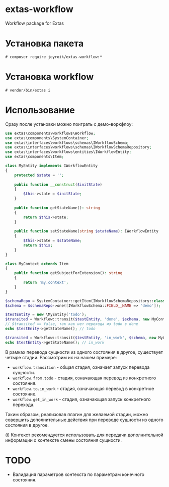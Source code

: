 # extas-workflow
Workflow package for Extas

# Установка пакета

`# composer require jeyroik/extas-workflow:*`

# Установка workflow

`# vendor/bin/extas i`

# Использование

Сразу после установки можно поиграть с демо-воркфлоу:

```php
use extas\components\workflows\Workflow;
use extas\components\SystemContainer;
use extas\interfaces\workflows\schemas\IWorkflowSchema;
use extas\interfaces\workflows\schemas\IWorkflowSchemaRepository;
use extas\interfaces\workflows\entities\IWorkflowEntity;
use extas\components\Item;

class MyEntity implements IWorkflowEntity
{
    protected $state = '';
    
    public function __construct($initState)
    {
        $this->state = $initState;
    }
    
    public function getStateName(): string
    {
        return $this->state;
    }
    
    public function setStateName(string $stateName): IWorkflowEntity
    {
        $this->state = $stateName;
        return $this;
    }
}

class MyContext extends Item
{
    public function getSubjectForExtension(): string
    {
        return 'my.context';
    }
}

$schemaRepo = SystemContainer::getItem(IWorkflowSchemaRepository::class);
$schema = $schemaRepo->one([IWorkflowSchema::FIELD__NAME => 'demo']);

$testEntity = new \MyEntity('todo');
$transited = Workflow::transit($testEntity, 'done', $schema, new MyContext(['name' => 'jeyroik']));
// $transited == false, так как нет перехода из todo в done
echo $testEnity->getStateName(); // todo

$transited = Workflow::transit($testEntity, 'in_work', $schema, new MyContext(['name' => 'jeyroik']));
echo $testEntity->getStateName(); // in_work
```

В рамках перевода сущности из одного состояния в другое, существует четыре стадии. Рассмотрим их на нашем примере:

- `workflow.transition` - общая стадия, означает запуск перевода сущности.
- `workflow.from.todo` - стадия, означающая перевод из конкретного состояния.
- `workflow.to.in_work` - стадия, означающая перевод в конкретное состояние.
- `workflow.get_in_work` - стадия, означающая запуск конкретного перехода.

Таким образом, реализовав плагин для желаемой стадии, можно совершить дополнительные действия при переводе сущности из одного состояния в другое.

(i) Контекст рекомендуется использовать для передачи дополнительной информации о контексте смены состояния сущности.

# TODO

- Валидация параметров контекста по параметрам конечного состояния.